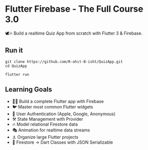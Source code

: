 # Flutter Firebase - The Full Course 3.0

🕊️🔥 Build a realtime Quiz App from scratch with Flutter 3 & Firebase.



## Run it

```
git clone https://github.com/R-ohit-B-isht/QuizApp.git
cd QuizApp

flutter run
```

## Learning Goals

- 👨‍🎤 Build a complete Flutter app with Firebase
- 🐦 Master most common Flutter widgets
- 🔏 User Authentication (Apple, Google, Anonymous)
- ⚒️ State Management with Provider
- 🔥 Model relational Firestore data
- 🎭 Animation for realtime data streams
- ⚓ Organize large Flutter projects
- 🤖 Firestore -> Dart Classes with JSON Serializable

